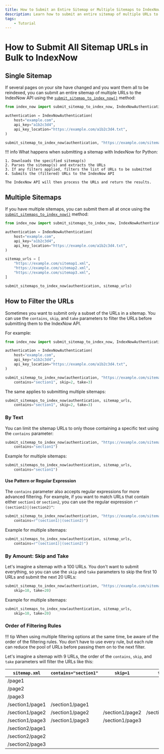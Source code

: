 ```yaml
---
title: How to Submit an Entire Sitemap or Multiple Sitemaps to IndexNow
description: Learn how to submit an entire sitemap of multiple URLs to the IndexNow API to get your website indexed faster by search engines. Includes code examples for beginners and advanced users.
tags:
    - Tutorial
---
```


# How to Submit All Sitemap URLs in Bulk to IndexNow
## Single Sitemap
If several pages on your site have changed and you want them all to be reindexed, you can submit an entire sitemap of multiple URLs to the IndexNow API using the [`submit_sitemap_to_index_now()`](../../reference/methods/submit-sitemap.md) method:

```python linenums="1" hl_lines="9"
from index_now import submit_sitemap_to_index_now, IndexNowAuthentication

authentication = IndexNowAuthentication(
    host="example.com",
    api_key="a1b2c3d4",
    api_key_location="https://example.com/a1b2c3d4.txt",
)

submit_sitemap_to_index_now(authentication, "https://example.com/sitemap.xml")
```

!!! info
    What happens when submitting a sitemap with IndexNow for Python:

    1. Downloads the specified sitemap(s)
    2. Parses the sitemap(s) and extracts the URLs
    3. If any filters applied, filters the list of URLs to be submitted
    4. Submits the (filtered) URLs to the IndexNow API

    The IndexNow API will then process the URLs and return the results.

## Multiple Sitemaps
If you have multiple sitemaps, you can submit them all at once using the [`submit_sitemaps_to_index_now()`](../../reference/methods/submit-multiple-sitemaps.md) method:

```python linenums="1" hl_lines="9-15"
from index_now import submit_sitemaps_to_index_now, IndexNowAuthentication

authentication = IndexNowAuthentication(
    host="example.com",
    api_key="a1b2c3d4",
    api_key_location="https://example.com/a1b2c3d4.txt",
)

sitemap_urls = [
    "https://example.com/sitemap1.xml",
    "https://example.com/sitemap2.xml",
    "https://example.com/sitemap3.xml",
]

submit_sitemaps_to_index_now(authentication, sitemap_urls)
```

## How to Filter the URLs
Sometimes you want to submit only a subset of the URLs in a sitemap. You can use the `contains`, `skip`, and `take` parameters to filter the URLs before submitting them to the IndexNow API.

For example:

```python linenums="1" hl_lines="9-10"
from index_now import submit_sitemap_to_index_now, IndexNowAuthentication

authentication = IndexNowAuthentication(
    host="example.com",
    api_key="a1b2c3d4",
    api_key_location="https://example.com/a1b2c3d4.txt",
)

submit_sitemap_to_index_now(authentication, "https://example.com/sitemap.xml",
    contains="section1", skip=2, take=3)
```

The same applies to submitting multiple sitemaps:

```python linenums="15" hl_lines="1-2"
submit_sitemaps_to_index_now(authentication, sitemap_urls,
    contains="section1", skip=2, take=3)
```

### By Text
You can limit the sitemap URLs to only those containing a specific text using the `contains` parameter:

```python linenums="9" hl_lines="1-2" title=""
submit_sitemap_to_index_now(authentication, "https://example.com/sitemap.xml",
    contains="section1")
```

Example for multiple sitemaps:

```python linenums="15" hl_lines="1-2"
submit_sitemaps_to_index_now(authentication, sitemap_urls,
    contains="section1")
```

#### Use Pattern or Regular Expression
The `contains` parameter also accepts regular expressions for more advanced filtering. For example, if you want to match URLs that contain either `section1` or `section2`, you can use the regular expression `r"(section1)|(section2)"`:

```python linenums="9" hl_lines="1-2" title=""
submit_sitemap_to_index_now(authentication, "https://example.com/sitemap.xml",
    contains=r"(section1)|(section2)")
```

Example for multiple sitemaps:

```python linenums="15" hl_lines="1-2"
submit_sitemaps_to_index_now(authentication, sitemap_urls,
    contains=r"(section1)|(section2)")
```

### By Amount: Skip and Take
Let's imagine a sitemap with a 100 URLs. You don't want to submit everything, so you can use the `skip` and `take` parameters to skip the first 10 URLs and submit the next 20 URLs:

```python linenums="9" hl_lines="1-2" title=""
submit_sitemap_to_index_now(authentication, "https://example.com/sitemap.xml",
    skip=10, take=20)
```

Example for multiple sitemaps:

```python linenums="15" hl_lines="1-2"
submit_sitemaps_to_index_now(authentication, sitemap_urls,
    skip=10, take=20)
```

### Order of Filtering Rules
!!! tip
    When using multiple filtering options at the same time, be aware of the order of the filtering rules. You don't have to use every rule, but each rule can reduce the pool of URLs before passing them on to the next filter.

Let's imagine a sitemap with 9 URLs, the order of the `contains`, `skip`, and `take` parameters will filter the URLs like this:

| `sitemap.xml`   | `contains="section1"` | `skip=1`        | `take=1`        |
| --------------- | --------------------- | --------------- | --------------- |
| /page1          |                       |                 |                 |
| /page2          |                       |                 |                 |
| /page3          |                       |                 |                 |
| /section1/page1 | /section1/page1       |                 |                 |
| /section1/page2 | /section1/page2       | /section1/page2 | /section1/page2 |
| /section1/page3 | /section1/page3       | /section1/page3 |                 |
| /section2/page1 |                       |                 |                 |
| /section2/page2 |                       |                 |                 |
| /section2/page3 |                       |                 |                 |
